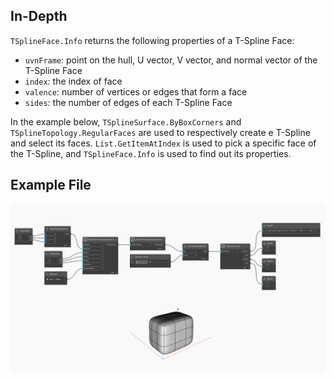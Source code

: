 ## In-Depth
`TSplineFace.Info` returns the following properties of a T-Spline Face: 
- `uvnFrame`: point on the hull, U vector, V vector, and normal vector of the T-Spline Face
- `index`: the index of face
- `valence`: number of vertices or edges that form a face
- `sides`: the number of edges of each T-Spline Face

In the example below, `TSplineSurface.ByBoxCorners` and `TSplineTopology.RegularFaces` are used to respectively create e T-Spline and select its faces. `List.GetItemAtIndex` is used to pick a specific face of the T-Spline, and `TSplineFace.Info` is used to find out its properties.

## Example File

![Example](./Autodesk.DesignScript.Geometry.TSpline.TSplineFace.Info_img.jpg)